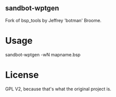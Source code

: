 
sandbot-wptgen
--------------
Fork of bsp_tools by Jeffrey 'botman' Broome.

Usage
=====
sandbot-wptgen -wN mapname.bsp

License
=======
GPL V2, because that's what the original project is.
